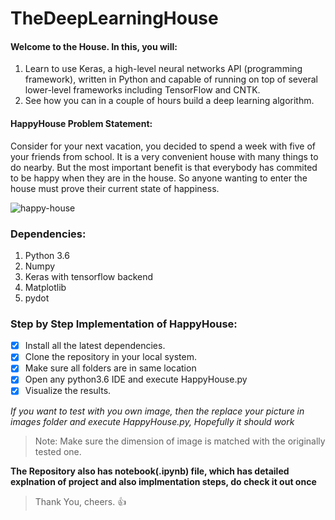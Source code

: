 # TheDeepLearningHouse
####  Welcome to the House. In this, you will: 
1. Learn to use Keras, a high-level neural networks API (programming framework), written in Python
and capable of running on top of several lower-level frameworks including TensorFlow and CNTK. 
2. See how you can in a couple of hours build a deep learning algorithm.

#### HappyHouse Problem Statement: 
Consider for your next vacation, you decided to spend a week with five of your friends from school. 
It is a very convenient house with many things to do nearby. But the most important benefit is that 
everybody has commited to be happy when they are in the house. So anyone wanting to enter the house 
must prove their current state of happiness.


![happy-house](https://user-images.githubusercontent.com/29506542/40081957-28f65c76-58ad-11e8-81da-086b13c434cc.jpg)

### Dependencies:
1. Python 3.6
2. Numpy
3. Keras with tensorflow backend
4. Matplotlib
5. pydot

### Step by Step Implementation of HappyHouse:
- [x] Install all the latest dependencies.
- [x] Clone the repository in your local system.
- [x] Make sure all folders are in same location
- [x] Open any python3.6 IDE and execute HappyHouse.py
- [x] Visualize the results. 

*If you want to test with you own image, then the replace your picture in images folder
and execute HappyHouse.py, Hopefully it should work* 
> Note: Make sure the dimension of image is matched with the originally tested one.

**The Repository also has notebook(.ipynb) file, which has detailed explnation of
project and also implmentation steps, do check it out once**

> Thank You, cheers. :+1:
